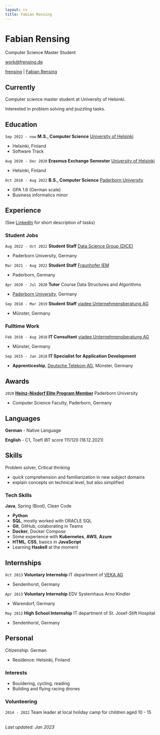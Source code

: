 ```yaml
---
layout: cv
title: Fabian Rensing
---
```

# Fabian Rensing
Computer Science Master Student

<a href="work@frensing.de">work@frensing.de</a>

<div id="webaddress">
    <a href="https://github.com/frensing"><i class="fab fa-github"></i> frensing</a>
    | <a href="https://www.linkedin.com/in/fabian-rensing-75aa941b8"><i class="fab fa-linkedin"></i> Fabian Rensing</a>
</div>


## Currently

Computer science master student at University of Helsinki.

Interested in problem solving and puzzling tasks.


## Education

`Sep 2022 - now`
**M.S., Computer Science** [University of Helsinki](https://www.helsinki.fi/en/faculty-science/faculty/computer-science)
- Helsinki, Finland
- Software Track

`Aug 2020 - Dec 2020`
**Erasmus Exchange Semester** [University of Helsinki](https://www.helsinki.fi/en/faculty-science/faculty/computer-science)
- Helsinki, Finland

`Oct 2018 - Aug 2022`
**B.S., Computer Science** [Paderborn University](https://www.uni-paderborn.de/en/)
- GPA 1.6 (German scale)
- Business informatics minor 


## Experience

(See [LinkedIn](https://www.linkedin.com/in/fabian-rensing-75aa941b8) for short description of tasks)

### Student Jobs

`Aug 2022 - Oct 2022`
**Student Staff** [Data Science Group (DICE)](https://dice-research.org/)
- Paderborn University, Germany

`Mar 2021 - Aug 2022`
**Student Staff** [Fraunhofer IEM](https://www.iem.fraunhofer.de/en.html)
- Paderborn, Germany

`Apr 2020 - Jul 2020`
**Tutor** Course Data Structures and Algorithms
- [Paderborn University](https://www.uni-paderborn.de/en/), Germany

`Sep 2018 - Mar 2019`
**Student Staff** [viadee Unternehmensberatung AG](https://www.viadee.de/en/)
- Münster, Germany


### Fulltime Work

`Feb 2018 - Aug 2018`
**IT Consultant** [viadee Unternehmensberatung AG](https://www.viadee.de/en/)
- Münster, Germany

`Sep 2015 - Jan 2018`
**IT Specialist for Application Development**
- **Apprenticeship**, [Deutsche Telekom AG](https://www.telekom.com/en), Münster, Germany


## Awards

`2020`
[**Heinz-Nixdorf Elite Program Member**](https://www.eim.uni-paderborn.de/en/faculty/courses-of-study/studies/support-for-talent) Paderborn University
- Computer Science Faculty, Paderborn, Germany


## Languages

**German** - Native Language

**English** - C1, Toefl iBT score 111/120 (18.12.2021)

## Skills
Problem solver, Critical thinking
- quick comprehension and familiarization in new subject domains
- explain concepts on technical level, but also simplified

### Tech Skills
**Java**, Spring (Boot), Clean Code
- **Python**
- **SQL**, mostly worked with ORACLE SQL
- **Git**, GitHub, colaborating in Teams
- **Docker**, Docker Compose
- Some experience with **Kubernetes**, **AWS**, **Azure**
- **HTML**, **CSS**, basics in **JavaScript**
- Learning **Haskell** at the moment


## Internships

`Oct 2013`
**Voluntary Internship** IT department of [VEKA AG](https://www.veka.de/homepage/)
- Sendenhorst, Germany

`Apr 2013`
**Voluntary Internship** EDV Systemhaus Arno Kindler
- Warendorf, Germany

`May 2012`
**High School Internship** IT department of St. Josef-Stift Hospital
- Sendenhorst, Germany


## Personal
<!-- Birth date: 20. April 1997 -->
Citizenship: German
- Residence: Helsinki, Finland

### Interests

- Bouldering, cycling, reading
- Building and flying racing drones

### Volunteering

`2014 - 2022`
Team leader at local holiday camp for children aged 10 - 15

\
*Last updated: Jan 2023*



<!-- 
## Footer

Last updated: Jan 2023 -->


